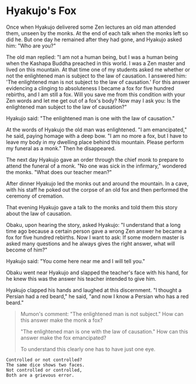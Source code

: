 # Hyakujo's Fox

Once when Hyakujo delivered some Zen lectures an old man attended them, unseen by the monks. At the end of each talk when the monks left so did he. But one day he remained after they had gone, and Hyakujo asked him: "Who are you?"

The old man replied: "I am not a human being,  but I was a human being when the Kashapa Buddha preached in this world. I was a Zen master and lived on this mountain. At that time one of my students asked me whether or not the enlightened man is subject to the law of causation. I answered him: 'The enlightened man is not subject to the law of causation.' For this answer evidencing a clinging to absoluteness I became a fox for five hundred rebirths, and I am still a fox. Will you save me from this condition with your Zen words and let me get out of a fox's body? Now may I ask you: Is the enlightened man subject to the law of causation?"

Hyakujo said: "The enlightened man is one with the law of causation."

At the words of Hyakujo the old man was enlightened. "I am emancipated," he said, paying homage with a deep bow. "I am no more a fox, but I have to leave my body in my dwelling place behind this mountain. Please perform my funeral as a monk." Then he disappeared.

The next day Hyakujo gave an order through the chief monk to prepare to attend the funeral of a monk. "No one was sick in the infirmary," wondered the monks. "What does our teacher mean?"

After dinner Hyakujo led the monks out and around the mountain. In a cave, with his staff he poked out the corpse of an old fox and then performed the ceremony of cremation.

That evening Hyakujo gave a talk to the monks and told them this story about the law of causation.

Obaku, upon hearing the story, asked Hyakujo: "I understand that a long time ago because a certain person gave a wrong Zen answer he became a fox for five hundred rebirths. Now I want to  ask: If some modern master is asked many questions and he always gives the right answer, what will become of him?"

Hyakujo said: "You come here near me and I will tell you."

Obaku went near Hyakujo and slapped the teacher's face with his hand, for he knew this was the answer his teacher intended to give him.

Hyakujo clapped his hands and laughed at this discernment. "I thought a Persian had a red beard," he said, "and now I know a Persian who has a red beard."


> Mumon's comment: "The enlightened man is not subject." How can this answer make the monk a fox?
>
> "The enlightened man is one with the law of causation." How can this answer make the fox emancipated?
>
> To understand this clearly one has to have just one eye.

```
Controlled or not controlled?
The same dice shows two faces.
Not controlled or controlled,
Both are a grievous error.
```
